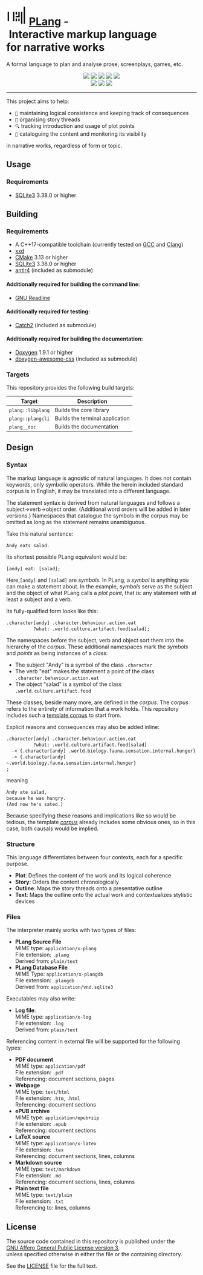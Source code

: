 # ![](docs/img/ocead.svg) <u>PLang</u> - Interactive markup language for narrative works

A formal language to plan and analyse prose, screenplays, games, etc.

<div style="text-align: center;">

![](https://img.shields.io/badge/C++-%2300599C.svg?style=flat&logo=c%2B%2B&logoColor=white")
![](https://img.shields.io/badge/build-passing-success?style=flat)
![](https://img.shields.io/badge/platform-linux_x64_|_win_x64-informational?style=flat)
![](https://img.shields.io/badge/license-AGPL_v3-informational?style=flat)
![](https://img.shields.io/badge/version-v0.0.1-important?style=flat)<br/>
![](https://img.shields.io/badge/tests-93_passed,_9_failed-critical?style=flat)
![](https://img.shields.io/badge/line_coverage-69%25-critical?style=flat)
![](https://img.shields.io/badge/branch_coverage-12%25-critical?style=flat)
</div>

---

This project aims to help:

- `🔗` maintaining logical consistence and keeping track of consequences
- `🧵` organising story threads
- `🔍` tracking introduction and usage of plot points
- `📖` cataloguing the content and monitoring its visibility

in narrative works, regardless of form or topic.

## Usage

### Requirements

- [SQLite3](https://www.sqlite.org/index.html) 3.38.0 or higher

## Building

### Requirements

- A C++17-compatible toolchain (currently tested on [GCC](https://gcc.gnu.org/) and [Clang](https://clang.llvm.org/))
- [xxd](https://linux.die.net/man/1/xxd)
- [CMake](https://cmake.org/) 3.13 or higher
- [SQLite3](https://www.sqlite.org/index.html) 3.38.0 or higher
- [antlr4](https://github.com/antlr/antlr4) (included as submodule)

#### Additionally required for building the command line:

- [GNU Readline](https://tiswww.case.edu/php/chet/readline/rltop.html)

#### Additionally required for testing:

- [Catch2](https://github.com/catchorg/Catch2) (included as submodule)

#### Additionally required for building the documentation:

- [Doxygen](https://doxygen.nl/) 1.9.1 or higher
- [doxygen-awesome-css](https://github.com/jothepro/doxygen-awesome-css) (included as submodule)

### Targets

This repository provides the following build targets:

| Target            | Description                      |
|-------------------|----------------------------------|
| `plang::libplang` | Builds the core library          |
| `plang::plangcli` | Builds the terminal application  |
| `plang__doc`      | Builds the documentation         |

## Design

### Syntax

The markup language is agnostic of natural languages. It does not contain keywords, only symbolic operators.
While the herein included standard corpus is in English, it may be translated into a different language.

The statement syntax is derived from natural languages and follows a subject→verb→object order.
(Additional word orders will be added in later versions.)
Namespaces that catalogue the symbols in the corpus may be omitted as long as the statement remains unambiguous.

Take this natural sentence:
```
Andy eats salad.
```

Its shortest possible PLang equivalent would be:
```
[andy] eat: [salad];
```
Here,`[andy]` and `[salad]` are _symbols_. In PLang, a _symbol_ is anything you can make a statement about.
In the example, _symbols_ serve as the subject and the object of what PLang calls a _plot point_, that is:
any statement with at least a subject and a verb.

Its fully-qualified form looks like this:
```
.character[andy] .character.behaviour.action.eat
          ?what: .world.culture.artifact.food[salad];
```
The namespaces before the subject, verb and object sort them into the hierarchy of the _corpus_.
These additional namespaces mark the _symbols_ and _points_ as being instances of a _class_:<br/>

- The subject "Andy" is a symbol of the class `.character`
- The verb "eat" makes the statement a point of the class `.character.behaviour.action.eat`
- The object "salad" is a symbol of the class `.world.culture.artifact.food`

These classes, beside many more, are defined in the _corpus_.
The _corpus_ refers to the entirety of information that a work holds.
This repository includes such a [template corpus](corpus/std.en.plang) to start from.

Explicit reasons and consequences may also be added inline:
```
.character[andy] .character.behaviour.action.eat
          ?what: .world.culture.artifact.food[salad]
  -< {.character[andy] .world.biology.fauna.sensation.internal.hunger}
  -> {.character[andy] ~.world.biology.fauna.sensation.internal.hunger}
;
```

meaning

```
Andy ate salad,
because he was hungry.
(And now he's sated.)
```

Because specifying these reasons and implications like so would be tedious,
the template [_corpus_](corpus/std.en.plang) already includes some obvious ones, so in this case, both causals would be implied.

### Structure

This language differentiates between four contexts, each for a specific purpose.

- **Plot**: Defines the content of the work and its logical coherence
- **Story**: Orders the content chronologically
- **Outline**: Maps the story threads onto a presentative outline
- **Text**: Maps the outline onto the actual work and contextualizes stylistic devices

### Files

The interpreter mainly works with two types of files:

- **PLang Source File**<br/>
  MIME type: `application/x-plang`<br/>
  File extension: `.plang`<br/>
  Derived from: `plain/text`<br/>
- **PLang Database File**<br/>
  MIME Type: `application/x-plangdb`<br/>
  File extension: `.plangdb`<br/>
  Derived from: `application/vnd.sqlite3`<br/>

Executables may also write:

- **Log file**:<br/>
  MIME type: `application/x-log`<br/>
  File extension: `.log`<br/>
  Derived from: `plain/text`<br/>

Referencing content in external file will be supported for the following types:

- **PDF document**<br/>
  MIME type: `application/pdf`<br/>
  File extension: `.pdf`<br/>
  Referencing: document sections, pages
- **Webpage**<br/>
  MIME type: `text/html`<br/>
  File extension: `.htm`, `.html`<br/>
  Referencing: document sections
- **ePUB archive**<br/>
  MIME type: `application/epub+zip`<br/>
  File extension: `.epub`<br/>
  Referencing: document sections
- **LaTeX source**<br/>
  MIME type: `application/x-latex`<br/>
  File extension: `.tex`<br/>
  Referencing: document sections, lines, columns
- **Markdown source**<br/>
  MIME type: `text/markdown`<br/>
  File extension: `.md`<br/>
  Referencing: document sections, lines, columns
- **Plain text file**<br/>
  MIME type: `text/plain`<br/>
  File extension: `.txt`<br/>
  Referencing to: lines, columns

## License

The source code contained in this repository is published
under the [GNU Affero General Public License version 3](https://www.gnu.org/licenses/agpl-3.0.html), <br/>
unless specified otherwise in either the file or the containing directory.

See the [LICENSE](LICENSE) file for the full text.
